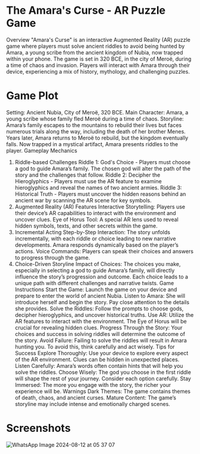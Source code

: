 # The Amara's Curse - AR Puzzle Game
Overview
"Amara's Curse" is an interactive Augmented Reality (AR) puzzle game where players must solve ancient riddles to avoid being hunted by Amara, a young scribe from the ancient kingdom of Nubia, now trapped within your phone. The game is set in 320 BCE, in the city of Meroë, during a time of chaos and invasion. Players will interact with Amara through their device, experiencing a mix of history, mythology, and challenging puzzles.

# Game Plot
Setting: Ancient Nubia, City of Meroë, 320 BCE.
Main Character: Amara, a young scribe whose family fled Meroë during a time of chaos.
Storyline: Amara’s family escapes to the mountains to rebuild their lives but faces numerous trials along the way, including the death of her brother Menes. Years later, Amara returns to Meroë to rebuild, but the kingdom eventually falls. Now trapped in a mystical artifact, Amara presents riddles to the player.
Gameplay Mechanics
1. Riddle-based Challenges
Riddle 1: God's Choice - Players must choose a god to guide Amara’s family. The chosen god will alter the path of the story and the challenges that follow.
Riddle 2: Decipher the Hieroglyphics - Players must use the AR feature to examine hieroglyphics and reveal the names of two ancient armies.
Riddle 3: Historical Truth - Players must uncover the hidden reasons behind an ancient war by scanning the AR scene for key symbols.
2. Augmented Reality (AR) Features
Interactive Storytelling: Players use their device’s AR capabilities to interact with the environment and uncover clues.
Eye of Horus Tool: A special AR lens used to reveal hidden symbols, texts, and other secrets within the game.
3. Incremental Acting
Step-by-Step Interaction: The story unfolds incrementally, with each riddle or choice leading to new narrative developments. Amara responds dynamically based on the player’s actions.
Voice Commands: Players can speak their choices and answers to progress through the game.
4. Choice-Driven Storyline
Impact of Choices: The choices you make, especially in selecting a god to guide Amara’s family, will directly influence the story’s progression and outcome. Each choice leads to a unique path with different challenges and narrative twists.
Game Instructions
Start the Game: Launch the game on your device and prepare to enter the world of ancient Nubia.
Listen to Amara: She will introduce herself and begin the story. Pay close attention to the details she provides.
Solve the Riddles: Follow the prompts to choose gods, decipher hieroglyphics, and uncover historical truths.
Use AR: Utilize the AR features to interact with the environment. The Eye of Horus will be crucial for revealing hidden clues.
Progress Through the Story: Your choices and success in solving riddles will determine the outcome of the story.
Avoid Failure: Failing to solve the riddles will result in Amara hunting you. To avoid this, think carefully and act wisely.
Tips for Success
Explore Thoroughly: Use your device to explore every aspect of the AR environment. Clues can be hidden in unexpected places.
Listen Carefully: Amara’s words often contain hints that will help you solve the riddles.
Choose Wisely: The god you choose in the first riddle will shape the rest of your journey. Consider each option carefully.
Stay Immersed: The more you engage with the story, the richer your experience will be.
Warnings
Dark Themes: The game contains themes of death, chaos, and ancient curses.
Mature Content: The game’s storyline may include intense and emotionally charged scenes.

# Screenshots
![WhatsApp Image 2024-08-12 at 05 37 07](https://github.com/user-attachments/assets/c386a9f5-03d1-4fd4-899a-be4715491ff9)
